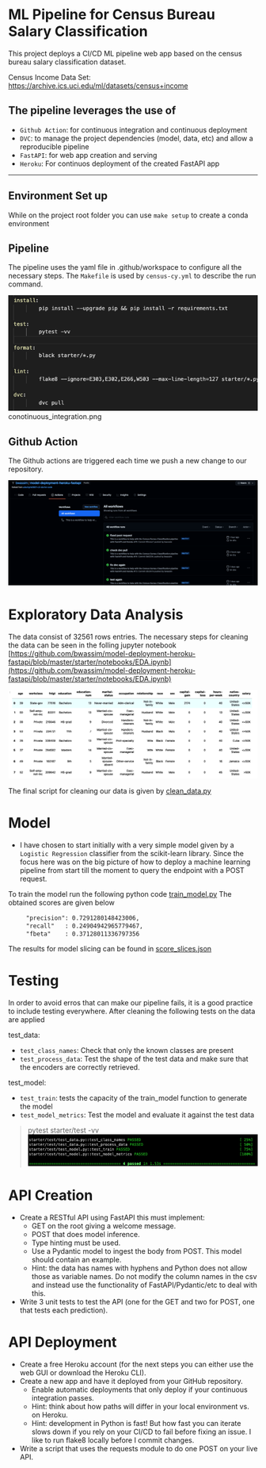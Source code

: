 # ML Pipeline for Census Bureau Salary Classification
This project deploys a  CI/CD ML pipeline web app based on  the census 
bureau salary classification dataset.

Census Income Data Set: https://archive.ics.uci.edu/ml/datasets/census+income

## The pipeline leverages the use of 

- `Github Action`: for continuous integration and continuous deployment
- `DVC`: to manage the project dependencies (model, data, etc) and allow a reproducible pipeline
- `FastAPI`: for web app creation and serving
- `Heroku`: For continuos deployment of the created FastAPI app
---
## Environment Set up
While on the project root folder you can use `make setup` to create a conda environment
## Pipeline
The pipeline uses the yaml file in .github/workspace to configure all the necessary steps. The `Makefile` is used by `census-cy.yml` to describe the run command. 

![pipeline](starter/screenshots/pipeline.png)conotinuous_integration.png

## Github Action 
The Github actions are triggered each time we push a new change to our repository.

![pipeline](starter/screenshots/continuous_integration.png)

# Exploratory Data Analysis
The data consist of 32561 rows entries. The necessary steps for cleaning the data can be seen in the folling jupyter notebook [https://github.com/bwassim/model-deployment-heroku-fastapi/blob/master/starter/notebooks/EDA.ipynb](https://github.com/bwassim/model-deployment-heroku-fastapi/blob/master/starter/notebooks/EDA.ipynb)

![table_sample](starter/screenshots/table_sample.png)

The final script for cleaning our data is given by [clean_data.py](https://github.com/bwassim/model-deployment-heroku-fastapi/blob/master/starter/starter/clean_data.py)

# Model
* I have chosen to start initially with a very simple model given by a `Logistic Regression` classifier from the scikit-learn library. Since the focus here was on the big picture of how to deploy a machine learning pipeline from start till the moment to query the endpoint with a POST request. 

To train the model run the following python code [train_model.py](https://github.com/bwassim/model-deployment-heroku-fastapi/blob/master/starter/starter/train_model.py)
The obtained scores are given below
```
     "precision": 0.7291280148423006,
     "recall"   : 0.24904942965779467,
     "fbeta"    : 0.37128011336797356
```
The results for model slicing can be found in [score_slices.json](https://github.com/bwassim/model-deployment-heroku-fastapi/blob/master/starter/model/score_slices.json)


# Testing
In order to avoid erros that can make our pipeline fails, it is a good practice to include testing everywhere. After cleaning the following tests on the data are applied

test_data:
  - `test_class_names`: Check that only the known classes are present 
  - `test_process_data`: Test the shape of the test data and make sure that the encoders are correctly retrieved.

test_model:
  -  `test_train`: tests the capacity of the train_model function to generate the  model 
  -  `test_model_metrics`: Test the model and evaluate it against the test data

> pytest starter/test -vv
![ff](starter/screenshots/test_data_model.png)


# API Creation
*  Create a RESTful API using FastAPI this must implement:
    * GET on the root giving a welcome message.
    * POST that does model inference.
    * Type hinting must be used.
    * Use a Pydantic model to ingest the body from POST. This model should contain an example.
   	 * Hint: the data has names with hyphens and Python does not allow those as variable names. Do not modify the column names in the csv and instead use the functionality of FastAPI/Pydantic/etc to deal with this.
* Write 3 unit tests to test the API (one for the GET and two for POST, one that tests each prediction).

# API Deployment
* Create a free Heroku account (for the next steps you can either use the web GUI or download the Heroku CLI).
* Create a new app and have it deployed from your GitHub repository.
    * Enable automatic deployments that only deploy if your continuous integration passes.
    * Hint: think about how paths will differ in your local environment vs. on Heroku.
    * Hint: development in Python is fast! But how fast you can iterate slows down if you rely on your CI/CD to fail before fixing an issue. I like to run flake8 locally before I commit changes.
* Write a script that uses the requests module to do one POST on your live API.
